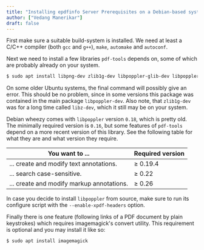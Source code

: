 ```yaml
---
title: "Installing epdfinfo Server Prerequisites on a Debian-based system"
author: ["Vedang Manerikar"]
draft: false
---
```


First make sure a suitable build-system is installed. We need at least a C/C++ compiler (both `gcc` and `g++`), `make`, `automake` and `autoconf`.

Next we need to install a few libraries `pdf-tools` depends on, some of which are probably already on your system.

```sh
$ sudo apt install libpng-dev zlib1g-dev libpoppler-glib-dev libpoppler-private-dev
```

On some older Ubuntu systems, the final command will possibly give an error. This should be no problem, since in some versions this package was contained in the main package `libpoppler-dev`. Also note, that `zlib1g-dev` was for a long time called `libz-dev`, which it still may be on your system.

Debian wheezy comes with `libpoppler` version `0.18`, which is pretty old. The minimally required version is `0.16`, but some features of `pdf-tools` depend on a more recent version of this library. See the following table for what they are and what version they require.

| You want to ...                           | Required version |
|-------------------------------------------|------------------|
| ... create and modify text annotations.   | &ge; 0.19.4      |
| ... search case-sensitive.                | &ge; 0.22        |
| ... create and modify markup annotations. | &ge; 0.26        |

In case you decide to install `libpoppler` from source, make sure to run its configure script with the `--enable-xpdf-headers` option.

Finally there is one feature (following links of a PDF document by plain keystrokes) which requires imagemagick's convert utility. This requirement is optional and you may install it like so:

```sh
$ sudo apt install imagemagick
```

